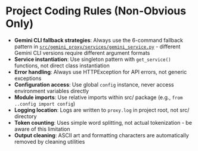 # Project Coding Rules (Non-Obvious Only)

- **Gemini CLI fallback strategies**: Always use the 6-command fallback pattern in [`src/gemini_proxy/services/gemini_service.py`](src/gemini_proxy/services/gemini_service.py:57-65) - different Gemini CLI versions require different argument formats
- **Service instantiation**: Use singleton pattern with `get_service()` functions, not direct class instantiation
- **Error handling**: Always use HTTPException for API errors, not generic exceptions
- **Configuration access**: Use global `config` instance, never access environment variables directly
- **Module imports**: Use relative imports within src/ package (e.g., `from ..config import config`)
- **Logging location**: Logs are written to `proxy.log` in project root, not src/ directory
- **Token counting**: Uses simple word splitting, not actual tokenization - be aware of this limitation
- **Output cleaning**: ASCII art and formatting characters are automatically removed by cleaning utilities